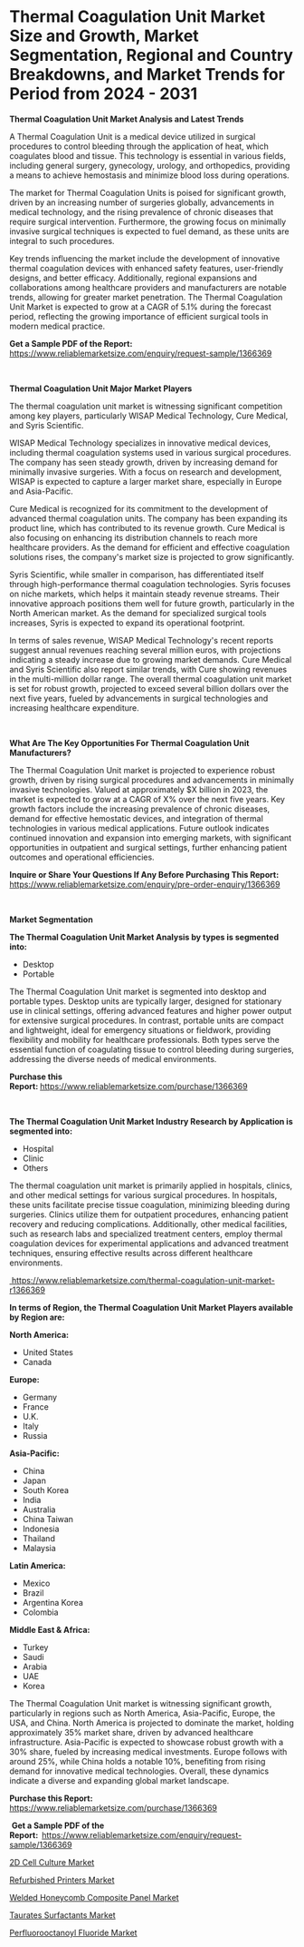 <p><h1>Thermal Coagulation Unit Market Size and Growth, Market Segmentation, Regional and Country Breakdowns, and Market Trends for Period from 2024 -  2031</h1></p><p><strong>Thermal Coagulation Unit Market Analysis and Latest Trends</strong></p>
<p><p>A Thermal Coagulation Unit is a medical device utilized in surgical procedures to control bleeding through the application of heat, which coagulates blood and tissue. This technology is essential in various fields, including general surgery, gynecology, urology, and orthopedics, providing a means to achieve hemostasis and minimize blood loss during operations.</p><p>The market for Thermal Coagulation Units is poised for significant growth, driven by an increasing number of surgeries globally, advancements in medical technology, and the rising prevalence of chronic diseases that require surgical intervention. Furthermore, the growing focus on minimally invasive surgical techniques is expected to fuel demand, as these units are integral to such procedures. </p><p>Key trends influencing the market include the development of innovative thermal coagulation devices with enhanced safety features, user-friendly designs, and better efficacy. Additionally, regional expansions and collaborations among healthcare providers and manufacturers are notable trends, allowing for greater market penetration. The Thermal Coagulation Unit Market is expected to grow at a CAGR of 5.1% during the forecast period, reflecting the growing importance of efficient surgical tools in modern medical practice.</p></p>
<p><strong>Get a Sample PDF of the Report:&nbsp;</strong> <a href="https://www.reliablemarketsize.com/enquiry/request-sample/1366369">https://www.reliablemarketsize.com/enquiry/request-sample/1366369</a></p>
<p>&nbsp;</p>
<p><strong>Thermal Coagulation Unit Major Market Players</strong></p>
<p><p>The thermal coagulation unit market is witnessing significant competition among key players, particularly WISAP Medical Technology, Cure Medical, and Syris Scientific. </p><p>WISAP Medical Technology specializes in innovative medical devices, including thermal coagulation systems used in various surgical procedures. The company has seen steady growth, driven by increasing demand for minimally invasive surgeries. With a focus on research and development, WISAP is expected to capture a larger market share, especially in Europe and Asia-Pacific.</p><p>Cure Medical is recognized for its commitment to the development of advanced thermal coagulation units. The company has been expanding its product line, which has contributed to its revenue growth. Cure Medical is also focusing on enhancing its distribution channels to reach more healthcare providers. As the demand for efficient and effective coagulation solutions rises, the company's market size is projected to grow significantly.</p><p>Syris Scientific, while smaller in comparison, has differentiated itself through high-performance thermal coagulation technologies. Syris focuses on niche markets, which helps it maintain steady revenue streams. Their innovative approach positions them well for future growth, particularly in the North American market. As the demand for specialized surgical tools increases, Syris is expected to expand its operational footprint.</p><p>In terms of sales revenue, WISAP Medical Technology's recent reports suggest annual revenues reaching several million euros, with projections indicating a steady increase due to growing market demands. Cure Medical and Syris Scientific also report similar trends, with Cure showing revenues in the multi-million dollar range. The overall thermal coagulation unit market is set for robust growth, projected to exceed several billion dollars over the next five years, fueled by advancements in surgical technologies and increasing healthcare expenditure.</p></p>
<p>&nbsp;</p>
<p><strong>What Are The Key Opportunities For Thermal Coagulation Unit Manufacturers?</strong></p>
<p><p>The Thermal Coagulation Unit market is projected to experience robust growth, driven by rising surgical procedures and advancements in minimally invasive technologies. Valued at approximately $X billion in 2023, the market is expected to grow at a CAGR of X% over the next five years. Key growth factors include the increasing prevalence of chronic diseases, demand for effective hemostatic devices, and integration of thermal technologies in various medical applications. Future outlook indicates continued innovation and expansion into emerging markets, with significant opportunities in outpatient and surgical settings, further enhancing patient outcomes and operational efficiencies.</p></p>
<p><strong>Inquire or Share Your Questions If Any Before Purchasing This Report:</strong> <a href="https://www.reliablemarketsize.com/enquiry/pre-order-enquiry/1366369">https://www.reliablemarketsize.com/enquiry/pre-order-enquiry/1366369</a></p>
<p>&nbsp;</p>
<p><strong>Market Segmentation</strong></p>
<p><strong>The Thermal Coagulation Unit Market Analysis by types is segmented into:</strong></p>
<p><ul><li>Desktop</li><li>Portable</li></ul></p>
<p><p>The Thermal Coagulation Unit market is segmented into desktop and portable types. Desktop units are typically larger, designed for stationary use in clinical settings, offering advanced features and higher power output for extensive surgical procedures. In contrast, portable units are compact and lightweight, ideal for emergency situations or fieldwork, providing flexibility and mobility for healthcare professionals. Both types serve the essential function of coagulating tissue to control bleeding during surgeries, addressing the diverse needs of medical environments.</p></p>
<p><strong>Purchase this Report:&nbsp;</strong><a href="https://www.reliablemarketsize.com/purchase/1366369">https://www.reliablemarketsize.com/purchase/1366369</a></p>
<p>&nbsp;</p>
<p><strong>The Thermal Coagulation Unit Market Industry Research by Application is segmented into:</strong></p>
<p><ul><li>Hospital</li><li>Clinic</li><li>Others</li></ul></p>
<p><p>The thermal coagulation unit market is primarily applied in hospitals, clinics, and other medical settings for various surgical procedures. In hospitals, these units facilitate precise tissue coagulation, minimizing bleeding during surgeries. Clinics utilize them for outpatient procedures, enhancing patient recovery and reducing complications. Additionally, other medical facilities, such as research labs and specialized treatment centers, employ thermal coagulation devices for experimental applications and advanced treatment techniques, ensuring effective results across different healthcare environments.</p></p>
<p><a href="https://www.reliablemarketsize.com/thermal-coagulation-unit-market-r1366369">&nbsp;https://www.reliablemarketsize.com/thermal-coagulation-unit-market-r1366369</a></p>
<p><strong>In terms of Region, the Thermal Coagulation Unit Market Players available by Region are:</strong></p>
<p>
    <p> <strong> North America: </strong>
        <ul>
            <li>United States</li>
            <li>Canada</li>
        </ul>
        </p> 
    <p> <strong> Europe: </strong>
        <ul>
            <li>Germany</li>
            <li>France</li>
            <li>U.K.</li>
            <li>Italy</li>
            <li>Russia</li>
        </ul>
        </p> 
    <p> <strong> Asia-Pacific: </strong>
        <ul>
            <li>China</li>
            <li>Japan</li>
            <li>South Korea</li>
            <li>India</li>
            <li>Australia</li>
            <li>China Taiwan</li>
            <li>Indonesia</li>
            <li>Thailand</li>
            <li>Malaysia</li>
        </ul>
        </p> 
    <p> <strong> Latin America: </strong>
        <ul>
            <li>Mexico</li>
            <li>Brazil</li>
            <li>Argentina Korea</li>
            <li>Colombia</li>
        </ul>
        </p> 
    <p> <strong> Middle East & Africa: </strong>
        <ul>
            <li>Turkey</li>
            <li>Saudi</li>
            <li>Arabia</li>
            <li>UAE</li>
            <li>Korea</li>
        </ul>
    </p>
    </p>
<p><p>The Thermal Coagulation Unit market is witnessing significant growth, particularly in regions such as North America, Asia-Pacific, Europe, the USA, and China. North America is projected to dominate the market, holding approximately 35% market share, driven by advanced healthcare infrastructure. Asia-Pacific is expected to showcase robust growth with a 30% share, fueled by increasing medical investments. Europe follows with around 25%, while China holds a notable 10%, benefiting from rising demand for innovative medical technologies. Overall, these dynamics indicate a diverse and expanding global market landscape.</p></p>
<p><strong>Purchase this Report: </strong><a href="https://www.reliablemarketsize.com/purchase/1366369">https://www.reliablemarketsize.com/purchase/1366369</a></p>
<p>&nbsp;<strong>Get a Sample PDF of the Report:&nbsp;&nbsp;</strong><a href="https://www.reliablemarketsize.com/enquiry/request-sample/1366369">https://www.reliablemarketsize.com/enquiry/request-sample/1366369</a></p>
<p><strong></strong></p>
<p><p><a href="https://www.linkedin.com/pulse/2d-cell-culture-market-forecast-global-trends-analysis-from-2024-gqlie?trackingId=Ng6Ce8eBSvGiHoWkYvV9Bw%3D%3D">2D Cell Culture Market</a></p><p><a href="https://www.linkedin.com/pulse/refurbished-printers-market-segmentation-geographical-regions-tbqdf?trackingId=1Ml5oWqyTyi8xB9Ywfuq5w%3D%3D">Refurbished Printers Market</a></p><p><a href="https://issuu.com/reportprime-2/docs/welded-honeycomb-composite-panel-ma_58c4a711c1b7b2">Welded Honeycomb Composite Panel Market</a></p><p><a href="https://www.linkedin.com/pulse/taurates-surfactants-market-industry-landscape-growth-trajectories-2ab3f?trackingId=Xys2uUZIRVCZG8nwLALNMA%3D%3D">Taurates Surfactants Market</a></p><p><a href="https://issuu.com/reportprime-2/docs/perfluorooctanoyl-fluoride-market-s_3377b87237f469">Perfluorooctanoyl Fluoride Market</a></p></p>